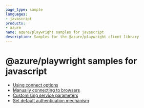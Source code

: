 ```yaml
---
page_type: sample
languages:
- javascript
products:
- azure
name: azure/playwright samples for javascript
description: Samples for the @azure/playwright client library
---
```


# @azure/playwright samples for javascript

- [Using connect options](https://github.com/Azure/azure-sdk-for-js/blob/main/sdk/loadtesting/playwright/samples/v1/javascript/using-connect-options/README.md)
- [Manually connecting to browsers](https://github.com/Azure/azure-sdk-for-js/blob/main/sdk/loadtesting/playwright/samples/v1/javascript/manually-connecting-to-browsers/README.md)
- [Customising service parameters](https://github.com/Azure/azure-sdk-for-js/blob/main/sdk/loadtesting/playwright/samples/v1/javascript/customising-service-parameters/README.md)
- [Set default authentication mechanism](https://github.com/Azure/azure-sdk-for-js/blob/main/sdk/loadtesting/playwright/samples/v1/javascript/set-default-authentication-mechanism/README.md)
